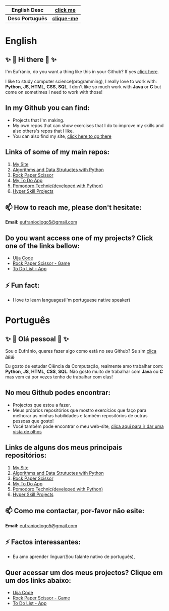 
| English Desc| [click me](#English)|
|---------|--------------------------|
| **Desc Português** | **[clique-me](#Português)**|

# English

## ✨ 👋 Hi there 👋 ✨


I'm Eufránio, do you want a thing like this in your Github? If yes [click here](https://dev.to/natterstefan/how-to-add-a-readme-to-your-github-profile-2bo9).

I like to study computer science(programming), I really love to work with: **Python**, **JS**, **HTML**, **CSS**, **SQL**. I don't like so much work with **Java** or **C** but come on sometimes I need to work with those!


## In my Github you can find:
  - Projects that I'm making.
  - My own repos that can show exercises that I do to improve my skills and also others's repos that I like.
  - You can also find my site, [click here to go there](https://eufraniodiogo.github.io/Meu-Web-Site)


## Links of some of my main repos:
  1. [My Site](https://github.com/EufranioDiogo/Meu-Web-Site)
  2. [Algorithms and Data Strutuctes with Python](https://github.com/EufranioDiogo/Python-Algorithms-and-Complexity)
  3. [Rock Paper Scissor](https://github.com/EufranioDiogo/Rock-Paper-Scissor)
  4. [My To Do App](https://github.com/EufranioDiogo/toDoApp)
  5. [Pomodoro Technic(developed with Python)](https://github.com/EufranioDiogo/Pomodoro)
  6. [Hyper Skill Projects](https://github.com/EufranioDiogo/HyperSkillProjects)


## 📫 How to reach me, please don't hesitate:
**Email:** eufraniodiogo5@gmail.com

## Do you want access one of my projects? Click one of the links bellow:
  - [Uija Code](https://eufraniodiogo.github.io/Meu-Web-Site/)
  - [Rock Paper Scissor - Game](https://eufraniodiogo.github.io/Rock-Paper-Scissor/)
  - [To Do List - App](https://eufraniodiogo.github.io/toDoApp/)

## ⚡ Fun fact:
  - I love to learn languages(I'm portuguese native speaker)
  

# Português

## ✨ 👋 Olá pessoal 👋 ✨

Sou o Eufránio, queres fazer algo como está no seu Github? Se sim [clica aqui](https://dev.to/natterstefan/how-to-add-a-readme-to-your-github-profile-2bo9).

Eu gosto de estudar Ciência da Computação, realmente amo trabalhar com: **Python**, **JS**, **HTML**, **CSS**, **SQL**. Não gosto muito de trabalhar com **Java** ou **C** mas vem cá por vezes tenho de trabalhar com elas!


## No meu Github podes encontrar:
  - Projectos que estou a fazer.
  - Meus próprios repositórios que mostro exercícios que faço para melhorar as minhas habilidades e também repositórios de outras pessoas que gosto!
  - Você também pode encontrar o meu web-site, [clica aqui para ir dar uma vista de olhos](https://eufraniodiogo.github.io/Meu-Web-Site)


## Links de alguns dos meus principais repositórios:
  1. [My Site](https://github.com/EufranioDiogo/Meu-Web-Site)
  2. [Algorithms and Data Strutuctes with Python](https://github.com/EufranioDiogo/Python-Algorithms-and-Complexity)
  3. [Rock Paper Scissor](https://github.com/EufranioDiogo/Rock-Paper-Scissor)
  4. [My To Do App](https://github.com/EufranioDiogo/toDoApp)
  5. [Pomodoro Technic(developed with Python)](https://github.com/EufranioDiogo/Pomodoro)
  6. [Hyper Skill Projects](https://github.com/EufranioDiogo/HyperSkillProjects)


## 📫 Como me contactar, por-favor não esite:
**Email:** eufraniodiogo5@gmail.com

## ⚡ Factos interessantes:
  - Eu amo aprender línguar(Sou falante nativo de português),

## Quer acessar um dos meus projectos? Clique em um dos links abaixo:
  - [Uija Code](https://eufraniodiogo.github.io/Meu-Web-Site/)
  - [Rock Paper Scissor - Game](https://eufraniodiogo.github.io/Rock-Paper-Scissor/)
  - [To Do List - App](https://eufraniodiogo.github.io/toDoApp/)

<!--
**EufranioDiogo/EufranioDiogo** is a ✨ _special_ ✨ repository because its `README.md` (this file) appears on your GitHub profile.

Here are some ideas to get you started:

- 🔭 I’m currently working on ...
- 🌱 I’m currently learning ...
- 👯 I’m looking to collaborate on ...
- 🤔 I’m looking for help with ...
- 💬 Ask me about ...
- 📫 How to reach me: ...
- 😄 Pronouns: ...
- ⚡ Fun fact: ...
-->
